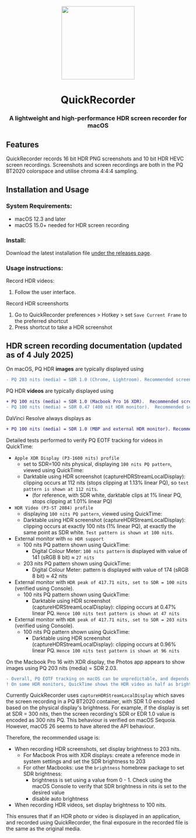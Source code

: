 #
<p align="center">
<img src="./QuickRecorder/Assets.xcassets/AppIcon.appiconset/icon_128x128@2x.png" width="200" height="200" />
<h1 align="center">QuickRecorder</h1>
<h3 align="center">A lightweight and high-performance HDR screen recorder for macOS
</p>

## Features
QuickRecorder records 16 bit HDR PNG screenshots and 10 bit HDR HEVC screen recordings. Screenshots and screen recordings are both in the PQ BT2020 colorspace and utilise chroma 4:4:4 sampling.

## Installation and Usage
### System Requirements:
- macOS 12.3 and later
- macOS 15.0+ needed for HDR screen recording

### Install:
Download the latest installation file [under the releases page](../../releases/latest).

### Usage instructions:

Record HDR videos:
1. Follow the user interface.

Record HDR screenshorts
1. Go to QuickRecorder preferences > Hotkey > set `Save Current Frame` to the preferred shortcut
2. Press shortcut to take a HDR screenshot


## HDR screen recording documentation (updated as of 4 July 2025)

On macOS, PQ HDR **images** are typically displayed using 
````diff
- PQ 203 nits (media) = SDR 1.0 (Chrome, Lightroom). Recommended screen brightness: SDR = 203 nits.
````
PQ HDR **videos** are typically displayed using
````diff
+ PQ 100 nits (media) ≈ SDR 1.0 (Macbook Pro 16 XDR).  Recommended screen brightness: SDR = 100 nits
- PQ 100 nits (media) = SDR 0.47 (400 nit HDR monitor).  Recommended screen brightness: SDR ≈ 203 nits
````
DaVinci Resolve always displays as
````diff
+ PQ 100 nits (media) = SDR 1.0 (MBP and external HDR monitor). Recommended screen brightness: SDR = 100 nits
````


Detailed tests performed to verify PQ EOTF tracking for videos in QuickTime:
  - `Apple XDR Display (P3-1600 nits) profile`
    - set to SDR=100 nits physical, displaying `100 nits PQ pattern`, viewed using QuickTime:
    - Darktable using HDR screenshot (captureHDRStreamLocalDisplay): clipping occurs at 112 nits (stops clipping at 1.13% linear PQ), so `test pattern is shown at 112 nits`.
      - (for reference, with SDR white, darktable clips at 1% linear PQ, stops clipping at 1.01% linear PQ)
  - `HDR Video (P3-ST 2084) profile`
    - displaying `100 nits PQ pattern`, viewed using QuickTime:
    - Darktable using HDR screenshot (captureHDRStreamLocalDisplay): clipping occurs at exactly 100 nits (1% linear PQ), at exactly the same point as SDR white. `Test pattern is shown at 100 nits`.
  - External monitor with `no HDR support`
    - 100 nits PQ pattern shown using QuickTime:
      - Digital Colour Meter: `100 nits pattern` is displayed with value of 141 (sRGB 8 bit) ≈ `27 nits`
    - 203 nits PQ pattern shown using QuickTime:
      - Digital Colour Meter: pattern is displayed with value of 174 (sRGB 8 bit) ≈ 42 nits
  - External monitor with `HDR peak of 417.71 nits, set to SDR = 100 nits` (verified using Console).
    - 100 nits PQ pattern shown using QuickTime:
      - Darktable using HDR screenshot (captureHDRStreamLocalDisplay): clipping occurs at 0.47% linear PQ. `Hence 100 nits test pattern is shown at 47 nits`
  - External monitor with `HDR peak of 417.71 nits, set to SDR = 203 nits` (verified using Console).
    - 100 nits PQ pattern shown using QuickTime:
      - Darktable using HDR screenshot (captureHDRStreamLocalDisplay): clipping occurs at 0.96% linear PQ. `Hence 100 nits test pattern is shown at 96 nits`


On the Macbook Pro 16 with XDR display, the Photos app appears to show images using PQ 203 nits (media) = SDR 2.03.


````diff
- Overall, PQ EOTF tracking on macOS can be unpredictable, and depends on the monitor used and the application.
! On some HDR monitors, QuickTime shows the HDR video as half as bright as Davinci Resolve
````
      

Currently QuickRecorder uses `captureHDRStreamLocalDisplay` which saves the screen recording in a PQ BT2020 container, with SDR 1.0 encoded based on the physical display's brightness. For example, if the display is set at SDR = 300 nits, then the screen recording's SDR or EDR 1.0 value is encoded as 300 nits PQ. This behaviour is verified on macOS Sequoia. However, macOS 26 seems to have altered the API behaviour.

Therefore, the recommended usage is:
- When recording HDR screenshots, set display brightness to 203 nits.
  - For Macbook Pros with XDR displays: create a reference mode in system settings and set the SDR brightness to 203
  - For other Macbooks: use the `brightness` homebrew package to set SDR brightness:
    - brightness is set using a value from 0 - 1. Check using the macOS Console to verify that SDR brightness in nits is set to the desired value
    - disable auto brightness
- When recording HDR videos, set display brightness to 100 nits.

This ensures that if an HDR photo or video is displayed in an application, and recorded using QuickRecorder, the final exposure in the recorded file is the same as the original media.



